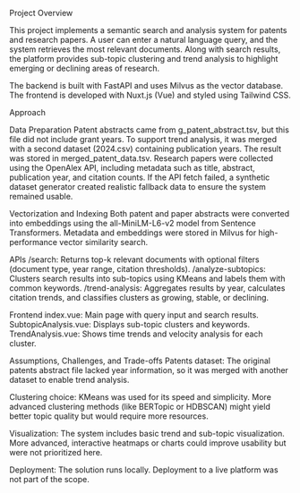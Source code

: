 Project Overview

This project implements a semantic search and analysis system for patents and research papers. A user can enter a natural language query, and the system retrieves the most relevant documents. Along with search results, the platform provides sub-topic clustering and trend analysis to highlight emerging or declining areas of research.

The backend is built with FastAPI and uses Milvus as the vector database. The frontend is developed with Nuxt.js (Vue) and styled using Tailwind CSS.




Approach

Data Preparation
Patent abstracts came from g_patent_abstract.tsv, but this file did not include grant years. To support trend analysis, it was merged with a second dataset (2024.csv) containing publication years. The result was stored in merged_patent_data.tsv.
Research papers were collected using the OpenAlex API, including metadata such as title, abstract, publication year, and citation counts. If the API fetch failed, a synthetic dataset generator created realistic fallback data to ensure the system remained usable.

Vectorization and Indexing
Both patent and paper abstracts were converted into embeddings using the all-MiniLM-L6-v2 model from Sentence Transformers.
Metadata and embeddings were stored in Milvus for high-performance vector similarity search.

APIs
/search: Returns top-k relevant documents with optional filters (document type, year range, citation thresholds).
/analyze-subtopics: Clusters search results into sub-topics using KMeans and labels them with common keywords.
/trend-analysis: Aggregates results by year, calculates citation trends, and classifies clusters as growing, stable, or declining.




Frontend
index.vue: Main page with query input and search results.
SubtopicAnalysis.vue: Displays sub-topic clusters and keywords.
TrendAnalysis.vue: Shows time trends and velocity analysis for each cluster.




Assumptions, Challenges, and Trade-offs
Patents dataset: The original patents abstract file lacked year information, so it was merged with another dataset to enable trend analysis.

Clustering choice: KMeans was used for its speed and simplicity. More advanced clustering methods (like BERTopic or HDBSCAN) might yield better topic quality but would require more resources.

Visualization: The system includes basic trend and sub-topic visualization. More advanced, interactive heatmaps or charts could improve usability but were not prioritized here.

Deployment: The solution runs locally. Deployment to a live platform was not part of the scope.